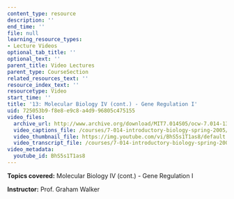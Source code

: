 ```yaml
---
content_type: resource
description: ''
end_time: ''
file: null
learning_resource_types:
- Lecture Videos
optional_tab_title: ''
optional_text: ''
parent_title: Video Lectures
parent_type: CourseSection
related_resources_text: ''
resource_index_text: ''
resourcetype: Video
start_time: ''
title: '13: Molecular Biology IV (cont.) - Gene Regulation I'
uid: 725053b9-f8e8-e9c8-a4d9-96805c475155
video_files:
  archive_url: http://www.archive.org/download/MIT7.014S05/ocw-7.014-13-03mar05-220k.mp4
  video_captions_file: /courses/7-014-introductory-biology-spring-2005/b54d8778739e50e0984ae24191b771fb_BhS5s1T1as8.vtt
  video_thumbnail_file: https://img.youtube.com/vi/BhS5s1T1as8/default.jpg
  video_transcript_file: /courses/7-014-introductory-biology-spring-2005/52097a41f4f0cca5aac45c7e30fe65ce_BhS5s1T1as8.pdf
video_metadata:
  youtube_id: BhS5s1T1as8
---
```


**Topics covered:** Molecular Biology IV (cont.) - Gene Regulation I  
  
**Instructor:** Prof. Graham Walker



